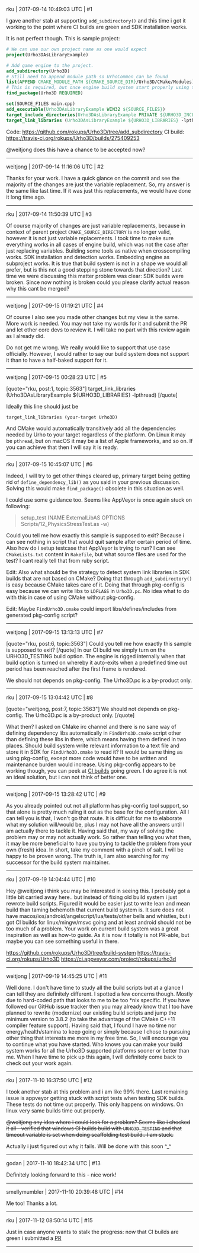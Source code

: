 rku | 2017-09-14 10:49:03 UTC | #1

I gave another stab at supporting `add_subdirectory()` and this time i got it working to the point where CI builds are green and SDK installation works.

It is not perfect though. This is sample project:
```cmake
# We can use our own project name as one would expect
project(Urho3DAsLibraryExample)

# Add game engine to the project.
add_subdirectory(Urho3D)
# Still need to append module path so UrhoCommon can be found
list(APPEND CMAKE_MODULE_PATH ${CMAKE_SOURCE_DIR}/Urho3D/CMake/Modules)
# This is required, but once engine build system start properly using target_include_directories() / target_compile_options() / target_link_libraries() this should be no longer needed.
find_package(Urho3D REQUIRED)

set(SOURCE_FILES main.cpp)
add_executable(Urho3DAsLibraryExample WIN32 ${SOURCE_FILES})
target_include_directories(Urho3DAsLibraryExample PRIVATE ${URHO3D_INCLUDE_DIRS})
target_link_libraries (Urho3DAsLibraryExample ${URHO3D_LIBRARIES} -lpthread)
```

Code: https://github.com/rokups/Urho3D/tree/add_subdirectory
CI build: https://travis-ci.org/rokups/Urho3D/builds/275409253

@weitjong does this have a chance to be accepted now?

-------------------------

weitjong | 2017-09-14 11:16:06 UTC | #2

Thanks for your work. I have a quick glance on the commit and see the majority of the changes are just the variable replacement. So, my answer is the same like last time. If it was just this replacements, we would have done it long time ago.

-------------------------

rku | 2017-09-14 11:50:39 UTC | #3

Of course majority of changes are just variable replacements, because in context of parent project `CMAKE_SOURCE_DIRECTORY` is no longer valid, however it is not just variable replacements. I took time to make sure everything works in all cases of engine build, which was not the case after just replacing variables. Building some tools as native when crosscompiling works. SDK installation and detection works. Embedding engine as subproject works. It is true that build system is not in a shape we would all prefer, but is this not a good stepping stone towards that direction? Last time we were discussing this matter problem was clear: SDK builds were broken. Since now nothing is broken could you please clarify actual reason why this cant be merged?

-------------------------

weitjong | 2017-09-15 01:19:21 UTC | #4

Of course I also see you made other changes but my view is the same. More work is needed. You may not take my words for it and submit the PR and let other core devs to review it. I will take no part with this review again as I already did. 

Do not get me wrong. We really would like to support that use case officially. However, I would rather to say our build system does not support it than to have a half-baked support for it.

-------------------------

weitjong | 2017-09-15 00:28:23 UTC | #5

[quote="rku, post:1, topic:3563"]
target_link_libraries (Urho3DAsLibraryExample ${URHO3D_LIBRARIES} -lpthread)
[/quote]

Ideally this line should just be

`
target_link_libraries (your-target Urho3D)
`

And CMake would automatically transitively add all the dependencies needed by Urho to your target regardless of the platform. On Linux it may be `pthread`, but on macOS it may be a list of Apple frameworks, and so on. If you can achieve that then I will say it is ready.

-------------------------

rku | 2017-09-15 10:45:07 UTC | #6

Indeed, I will try to get other things cleared up, primary target being getting rid of `define_dependency_lib()` as you said in your previous discussion. Solving this would make `find_package()` obsolete in this situation as well.

I could use some guidance too. Seems like AppVeyor is once again stuck on following:
> setup_test (NAME ExternalLibAS OPTIONS Scripts/12_PhysicsStressTest.as -w)

Could you tell me how exactly this sample is supposed to exit? Because i can see nothing in script that would quit sample after certain period of time. Also how do i setup testcase that AppVeyor is trying to run? I can see `CMakeLists.txt` content in `Rakefile`, but what source files are used for the test? I cant really tell that from ruby script.

Edit:
Also what should be the strategy to detect system link libraries in SDK builds that are not based on CMake?
Doing that through `add_subdirectory()` is easy because CMake takes care of it.
Doing that through pkg-config is easy because we can write libs to `LDFLAGS` in `Urho3D.pc`.
No idea what to do with this in case of using CMake without pkg-config.

Edit:
Maybe `FindUrho3D.cmake` could import libs/defines/includes from generated pkg-config script?

-------------------------

weitjong | 2017-09-15 13:13:13 UTC | #7

[quote="rku, post:6, topic:3563"]
Could you tell me how exactly this sample is supposed to exit?
[/quote]
In our CI build we simply turn on the URHO3D_TESTING build option. The engine is rigged internally when that build option is turned on whereby it auto-exits when a predefined time out period has been reached after the first frame is rendered.

We should not depends on pkg-config. The Urho3D.pc is a by-product only.

-------------------------

rku | 2017-09-15 13:04:42 UTC | #8

[quote="weitjong, post:7, topic:3563"]
We should not depends on pkg-config. The Urho3D.pc is a by-product only.
[/quote]

What then? I asked on CMake irc channel and there is no sane way of defining dependency libs automatically in `FindUrho3D.cmake` script other than defining these libs in there, which means having them defined in two places. Should build system write relevant information to a text file and store it in SDK for `FindUrho3D.cmake` to read it? It would be same thing as using pkg-config, except more code would have to be written and maintenance burden would increase. Using pkg-config appears to be working though, you can peek at [CI builds](https://travis-ci.org/rokups/Urho3D/builds/275876255) going green. I do agree it is not an ideal solution, but i can not think of better one.

-------------------------

weitjong | 2017-09-15 13:28:42 UTC | #9

As you already pointed out not all platform has pkg-config tool support, so that alone is pretty much ruling it out as the base for the configuration. All I can tell you is that, I won't go that route. It is difficult for me to elaborate what my solution will/would be, plus I may not have all the answers until I am actually there to tackle it. Having said that, my way of solving the problem may or may not actually work. So rather than telling you what then, it may be more beneficial to have you trying to tackle the problem from your own (fresh) idea. In short, take my comment with a pinch of salt. I will be happy to be proven wrong. The truth is, I am also searching for my successor for the build system maintainer.

-------------------------

rku | 2017-09-19 14:04:44 UTC | #10

Hey @weitjong i think you may be interested in seeing this. I probably got a little bit carried away here.. but instead of fixing old build system i just rewrote build scripts. Figured it would be easier just to write lean and mean build than taming behemoth that current build system is. It sure does not have macos/ios/android/angelscript/lua/tests/other bells and whistles, but i got CI builds for linux/mingw/msvc going and at least android should not be too much of a problem. Your work on current build system was a great inspiration as well as how-to guide. As it is now it totally is not PR-able, but maybe you can see something useful in there.

https://github.com/rokups/Urho3D/tree/build-system
https://travis-ci.org/rokups/Urho3D
https://ci.appveyor.com/project/rokups/urho3d

-------------------------

weitjong | 2017-09-19 14:45:25 UTC | #11

Well done. I don't have time to study all the build scripts but at a glance I can tell they are definitely different. I spotted a few concerns though. Mostly due to hard-coded path that looks to me to be too *nix specific. If you have followed our GitHub issue tracker then you may already know that I too have planned to rewrite (modernize) our existing build scripts and jump the minimum version to 3.8.2 (to take the advantage of the CMake C++11 compiler feature support). Having said that, I found I have no time nor energy/health/stamina to keep going or simply because I chose to pursuing other thing that interests me more in my free time. So, I will encourage you to continue what you have started. Who knows you can make your build system works for all the Urho3D supported platforms sooner or better than me. When I have time to pick up this again, I will definitely come back to check out your work again.

-------------------------

rku | 2017-11-10 16:37:50 UTC | #12

I took another stab at this problem and i am like 99% there. Last remaining issue is appveyor getting stuck with script tests when testing SDK builds. These tests do not time out properly. This only happens on windows. On linux very same builds time out properly.

~~@weitjong any idea where i could look for a problem? Seems like i checked it all - verified that windows CI builds build with `URHO3D_TESTING` and that timeout variable is set when doing scaffolding test build.. I am stuck.~~

Actually i just figured out why it fails. Will be done with this soon ^_^

-------------------------

godan | 2017-11-10 18:42:34 UTC | #13

Definitely looking forward to this - nice work!

-------------------------

smellymumbler | 2017-11-10 20:39:48 UTC | #14

Me too! Thanks a lot.

-------------------------

rku | 2017-11-12 08:50:14 UTC | #15

Just in case anyone wants to stalk the progress: now that CI builds are green i submitted a [PR](https://github.com/urho3d/Urho3D/pull/2170)

-------------------------

